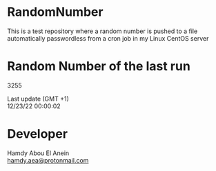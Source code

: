 # RandomNumber    
This is a test repository where a random number is pushed to a file automatically passwordless from a cron job in my Linux CentOS server    
# Random Number of the last run   
3255
      
Last update (GMT +1)    
12/23/22 00:00:02
# Developer    
Hamdy Abou El Anein   
hamdy.aea@protonmail.com
